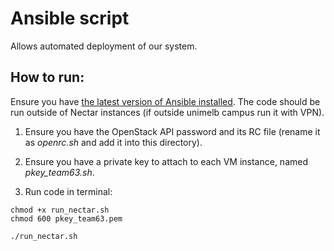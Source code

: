 # Ansible script
Allows automated deployment of our system.

## How to run:
Ensure you have [the latest version of Ansible installed](https://docs.ansible.com/ansible/latest/installation_guide/intro_installation.html). The code should be run outside of Nectar instances (if outside unimelb campus run it with VPN).

1. Ensure you have the OpenStack API password and its RC file (rename it as *openrc.sh* and add it into this directory).

2. Ensure you have a private key to attach to each VM instance, named *pkey_team63.sh*.

3. Run code in terminal:
```
chmod +x run_nectar.sh
chmod 600 pkey_team63.pem

./run_nectar.sh
```
